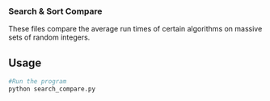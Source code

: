 ### Search & Sort Compare

These files compare the average run times of certain algorithms on massive sets of random integers. 

## Usage
```sh
#Run the program
python search_compare.py
```
